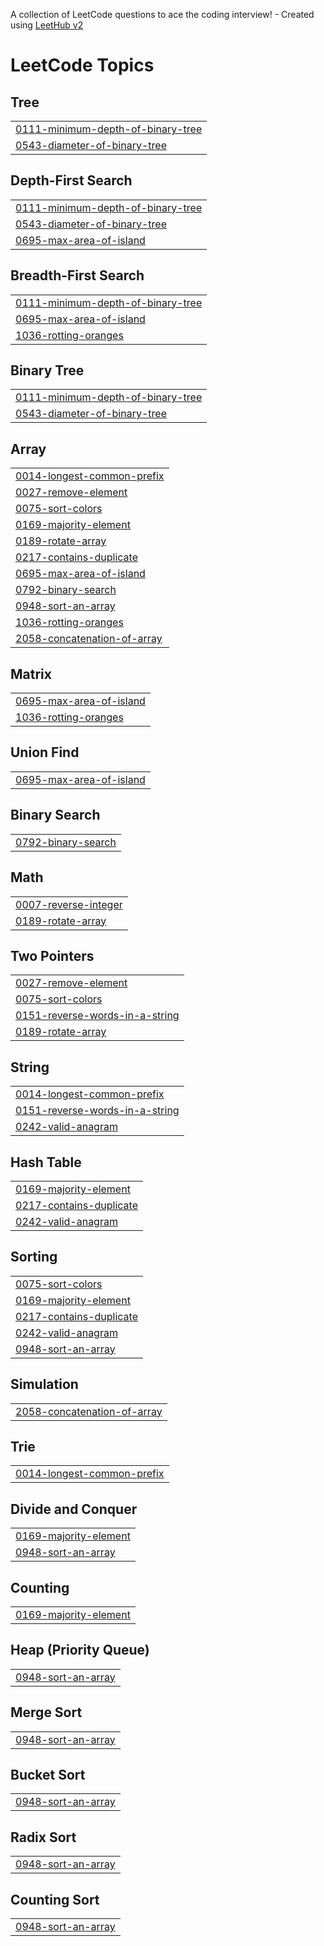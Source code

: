 A collection of LeetCode questions to ace the coding interview! - Created using [LeetHub v2](https://github.com/arunbhardwaj/LeetHub-2.0)
<!---LeetCode Topics Start-->
# LeetCode Topics
## Tree
|  |
| ------- |
| [0111-minimum-depth-of-binary-tree](https://github.com/Son7c/DSA-Java/tree/master/0111-minimum-depth-of-binary-tree) |
| [0543-diameter-of-binary-tree](https://github.com/Son7c/DSA-Java/tree/master/0543-diameter-of-binary-tree) |
## Depth-First Search
|  |
| ------- |
| [0111-minimum-depth-of-binary-tree](https://github.com/Son7c/DSA-Java/tree/master/0111-minimum-depth-of-binary-tree) |
| [0543-diameter-of-binary-tree](https://github.com/Son7c/DSA-Java/tree/master/0543-diameter-of-binary-tree) |
| [0695-max-area-of-island](https://github.com/Son7c/DSA-Java/tree/master/0695-max-area-of-island) |
## Breadth-First Search
|  |
| ------- |
| [0111-minimum-depth-of-binary-tree](https://github.com/Son7c/DSA-Java/tree/master/0111-minimum-depth-of-binary-tree) |
| [0695-max-area-of-island](https://github.com/Son7c/DSA-Java/tree/master/0695-max-area-of-island) |
| [1036-rotting-oranges](https://github.com/Son7c/DSA-Java/tree/master/1036-rotting-oranges) |
## Binary Tree
|  |
| ------- |
| [0111-minimum-depth-of-binary-tree](https://github.com/Son7c/DSA-Java/tree/master/0111-minimum-depth-of-binary-tree) |
| [0543-diameter-of-binary-tree](https://github.com/Son7c/DSA-Java/tree/master/0543-diameter-of-binary-tree) |
## Array
|  |
| ------- |
| [0014-longest-common-prefix](https://github.com/Son7c/DSA-Java/tree/master/0014-longest-common-prefix) |
| [0027-remove-element](https://github.com/Son7c/DSA-Java/tree/master/0027-remove-element) |
| [0075-sort-colors](https://github.com/Son7c/DSA-Java/tree/master/0075-sort-colors) |
| [0169-majority-element](https://github.com/Son7c/DSA-Java/tree/master/0169-majority-element) |
| [0189-rotate-array](https://github.com/Son7c/DSA-Java/tree/master/0189-rotate-array) |
| [0217-contains-duplicate](https://github.com/Son7c/DSA-Java/tree/master/0217-contains-duplicate) |
| [0695-max-area-of-island](https://github.com/Son7c/DSA-Java/tree/master/0695-max-area-of-island) |
| [0792-binary-search](https://github.com/Son7c/DSA-Java/tree/master/0792-binary-search) |
| [0948-sort-an-array](https://github.com/Son7c/DSA-Java/tree/master/0948-sort-an-array) |
| [1036-rotting-oranges](https://github.com/Son7c/DSA-Java/tree/master/1036-rotting-oranges) |
| [2058-concatenation-of-array](https://github.com/Son7c/DSA-Java/tree/master/2058-concatenation-of-array) |
## Matrix
|  |
| ------- |
| [0695-max-area-of-island](https://github.com/Son7c/DSA-Java/tree/master/0695-max-area-of-island) |
| [1036-rotting-oranges](https://github.com/Son7c/DSA-Java/tree/master/1036-rotting-oranges) |
## Union Find
|  |
| ------- |
| [0695-max-area-of-island](https://github.com/Son7c/DSA-Java/tree/master/0695-max-area-of-island) |
## Binary Search
|  |
| ------- |
| [0792-binary-search](https://github.com/Son7c/DSA-Java/tree/master/0792-binary-search) |
## Math
|  |
| ------- |
| [0007-reverse-integer](https://github.com/Son7c/DSA-Java/tree/master/0007-reverse-integer) |
| [0189-rotate-array](https://github.com/Son7c/DSA-Java/tree/master/0189-rotate-array) |
## Two Pointers
|  |
| ------- |
| [0027-remove-element](https://github.com/Son7c/DSA-Java/tree/master/0027-remove-element) |
| [0075-sort-colors](https://github.com/Son7c/DSA-Java/tree/master/0075-sort-colors) |
| [0151-reverse-words-in-a-string](https://github.com/Son7c/DSA-Java/tree/master/0151-reverse-words-in-a-string) |
| [0189-rotate-array](https://github.com/Son7c/DSA-Java/tree/master/0189-rotate-array) |
## String
|  |
| ------- |
| [0014-longest-common-prefix](https://github.com/Son7c/DSA-Java/tree/master/0014-longest-common-prefix) |
| [0151-reverse-words-in-a-string](https://github.com/Son7c/DSA-Java/tree/master/0151-reverse-words-in-a-string) |
| [0242-valid-anagram](https://github.com/Son7c/DSA-Java/tree/master/0242-valid-anagram) |
## Hash Table
|  |
| ------- |
| [0169-majority-element](https://github.com/Son7c/DSA-Java/tree/master/0169-majority-element) |
| [0217-contains-duplicate](https://github.com/Son7c/DSA-Java/tree/master/0217-contains-duplicate) |
| [0242-valid-anagram](https://github.com/Son7c/DSA-Java/tree/master/0242-valid-anagram) |
## Sorting
|  |
| ------- |
| [0075-sort-colors](https://github.com/Son7c/DSA-Java/tree/master/0075-sort-colors) |
| [0169-majority-element](https://github.com/Son7c/DSA-Java/tree/master/0169-majority-element) |
| [0217-contains-duplicate](https://github.com/Son7c/DSA-Java/tree/master/0217-contains-duplicate) |
| [0242-valid-anagram](https://github.com/Son7c/DSA-Java/tree/master/0242-valid-anagram) |
| [0948-sort-an-array](https://github.com/Son7c/DSA-Java/tree/master/0948-sort-an-array) |
## Simulation
|  |
| ------- |
| [2058-concatenation-of-array](https://github.com/Son7c/DSA-Java/tree/master/2058-concatenation-of-array) |
## Trie
|  |
| ------- |
| [0014-longest-common-prefix](https://github.com/Son7c/DSA-Java/tree/master/0014-longest-common-prefix) |
## Divide and Conquer
|  |
| ------- |
| [0169-majority-element](https://github.com/Son7c/DSA-Java/tree/master/0169-majority-element) |
| [0948-sort-an-array](https://github.com/Son7c/DSA-Java/tree/master/0948-sort-an-array) |
## Counting
|  |
| ------- |
| [0169-majority-element](https://github.com/Son7c/DSA-Java/tree/master/0169-majority-element) |
## Heap (Priority Queue)
|  |
| ------- |
| [0948-sort-an-array](https://github.com/Son7c/DSA-Java/tree/master/0948-sort-an-array) |
## Merge Sort
|  |
| ------- |
| [0948-sort-an-array](https://github.com/Son7c/DSA-Java/tree/master/0948-sort-an-array) |
## Bucket Sort
|  |
| ------- |
| [0948-sort-an-array](https://github.com/Son7c/DSA-Java/tree/master/0948-sort-an-array) |
## Radix Sort
|  |
| ------- |
| [0948-sort-an-array](https://github.com/Son7c/DSA-Java/tree/master/0948-sort-an-array) |
## Counting Sort
|  |
| ------- |
| [0948-sort-an-array](https://github.com/Son7c/DSA-Java/tree/master/0948-sort-an-array) |
<!---LeetCode Topics End-->